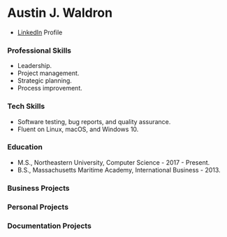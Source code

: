 # Austin J. Waldron

* [LinkedIn](www.linkedin.com/in/austin-waldron-ozzycodes) Profile

### Professional Skills

* Leadership.
* Project management.
* Strategic planning.
* Process improvement.

### Tech Skills

* Software testing, bug reports, and quality assurance.
* Fluent on Linux, macOS, and Windows 10.

### Education

* M.S., Northeastern University, Computer Science - 2017 - Present.
* B.S., Massachusetts Maritime Academy, International Business - 2013.

### Business Projects



### Personal Projects


### Documentation Projects
